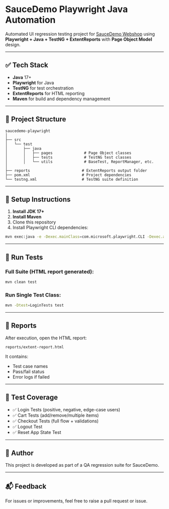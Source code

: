 # SauceDemo Playwright Java Automation

Automated UI regression testing project for [SauceDemo Webshop](https://www.saucedemo.com/) using **Playwright + Java + TestNG + ExtentReports** with **Page Object Model** design.

---

## ✅ Tech Stack

- **Java** 17+
- **Playwright** for Java
- **TestNG** for test orchestration
- **ExtentReports** for HTML reporting
- **Maven** for build and dependency management

---

## 📁 Project Structure

```text
saucedemo-playwright
│
├── src
│   └── test
│       ├── java
│       │   ├── pages              # Page Object classes
│       │   ├── tests              # TestNG test classes
│       │   └── utils              # BaseTest, ReportManager, etc.
│
├── reports                       # ExtentReports output folder
├── pom.xml                       # Project dependencies
└── testng.xml                    # TestNG suite definition
```

---

## 🔧 Setup Instructions

1. **Install JDK 17+**
2. **Install Maven**
3. Clone this repository
4. Install Playwright CLI dependencies:
```bash
mvn exec:java -e -Dexec.mainClass=com.microsoft.playwright.CLI -Dexec.args="install"
```

---

## 🚀 Run Tests

### Full Suite (HTML report generated):
```bash
mvn clean test
```

### Run Single Test Class:
```bash
mvn -Dtest=LoginTests test
```

---

## 📄 Reports

After execution, open the HTML report:
```
reports/extent-report.html
```

It contains:
- Test case names
- Pass/fail status
- Error logs if failed

---

## 🧪 Test Coverage

- ✅ Login Tests (positive, negative, edge-case users)
- ✅ Cart Tests (add/remove/multiple items)
- ✅ Checkout Tests (full flow + validations)
- ✅ Logout Test
- ✅ Reset App State Test

---

## 📌 Author

This project is developed as part of a QA regression suite for SauceDemo.

---

## 📬 Feedback

For issues or improvements, feel free to raise a pull request or issue.